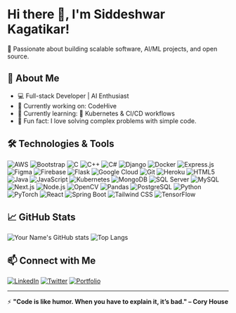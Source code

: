 # Hi there 👋, I'm Siddeshwar Kagatikar!

🚀 Passionate about building scalable software, AI/ML projects, and open source.

## 🧠 About Me

- 💻 Full-stack Developer | AI Enthusiast
- 🔭 Currently working on: CodeHive
- 🌱 Currently learning: 🔧 Kubernetes & CI/CD workflows
- 🧩 Fun fact: I love solving complex problems with simple code.

## 🛠️ Technologies & Tools

![AWS](https://img.shields.io/badge/-AWS-232F3E?style=flat&logo=amazonaws&logoColor=white)
![Bootstrap](https://img.shields.io/badge/-Bootstrap-563D7C?style=flat&logo=bootstrap&logoColor=white)
![C](https://img.shields.io/badge/-C-00599C?style=flat&logo=c&logoColor=white)
![C++](https://img.shields.io/badge/-C++-00599C?style=flat&logo=c%2B%2B&logoColor=white)
![C#](https://img.shields.io/badge/-C%23-239120?style=flat&logo=c-sharp&logoColor=white)
![Django](https://img.shields.io/badge/-Django-092E20?style=flat&logo=django&logoColor=white)
![Docker](https://img.shields.io/badge/-Docker-2496ED?style=flat&logo=docker&logoColor=white)
![Express.js](https://img.shields.io/badge/-Express-000000?style=flat&logo=express&logoColor=white)
![Figma](https://img.shields.io/badge/-Figma-F24E1E?style=flat&logo=figma&logoColor=white)
![Firebase](https://img.shields.io/badge/-Firebase-FFCA28?style=flat&logo=firebase&logoColor=white)
![Flask](https://img.shields.io/badge/-Flask-000000?style=flat&logo=flask&logoColor=white)
![Google Cloud](https://img.shields.io/badge/-Google%20Cloud-4285F4?style=flat&logo=google-cloud&logoColor=white)
![Git](https://img.shields.io/badge/-Git-F05032?style=flat&logo=git&logoColor=white)
![Heroku](https://img.shields.io/badge/-Heroku-430098?style=flat&logo=heroku&logoColor=white)
![HTML5](https://img.shields.io/badge/-HTML5-E34F26?style=flat&logo=html5&logoColor=white)
![Java](https://img.shields.io/badge/-Java-007396?style=flat&logo=java&logoColor=white)
![JavaScript](https://img.shields.io/badge/-JavaScript-F7DF1E?style=flat&logo=javascript&logoColor=black)
![Kubernetes](https://img.shields.io/badge/-Linux-FCC624?style=flat&logo=linux&logoColor=black)
![MongoDB](https://img.shields.io/badge/-MongoDB-47A248?style=flat&logo=mongodb&logoColor=white)
![SQL Server](https://img.shields.io/badge/-SQL%20Server-CC2927?style=flat&logo=microsoftsqlserver&logoColor=white)
![MySQL](https://img.shields.io/badge/-MySQL-4479A1?style=flat&logo=mysql&logoColor=white)
![Next.js](https://img.shields.io/badge/-Next.js-000000?style=flat&logo=nextdotjs&logoColor=white)
![Node.js](https://img.shields.io/badge/-Node.js-339933?style=flat&logo=nodedotjs&logoColor=white)
![OpenCV](https://img.shields.io/badge/-OpenCV-5C3EE8?style=flat&logo=opencv&logoColor=white)
![Pandas](https://img.shields.io/badge/-Pandas-150458?style=flat&logo=pandas&logoColor=white)
![PostgreSQL](https://img.shields.io/badge/-PostgreSQL-336791?style=flat&logo=postgresql&logoColor=white)
![Python](https://img.shields.io/badge/-Python-3776AB?style=flat&logo=python&logoColor=white)
![PyTorch](https://img.shields.io/badge/-PyTorch-EE4C2C?style=flat&logo=pytorch&logoColor=white)
![React](https://img.shields.io/badge/-React-61DAFB?style=flat&logo=react&logoColor=black)
![Spring Boot](https://img.shields.io/badge/-Spring%20Boot-6DB33F?style=flat&logo=springboot&logoColor=white)
![Tailwind CSS](https://img.shields.io/badge/-Tailwind%20CSS-38B2AC?style=flat&logo=tailwind-css&logoColor=white)
![TensorFlow](https://img.shields.io/badge/-TensorFlow-FF6F00?style=flat&logo=tensorflow&logoColor=white)


## 📈 GitHub Stats

![Your Name's GitHub stats](https://github-readme-stats.vercel.app/api?username=siddeshwar-kagatikar&show_icons=true&theme=github_dark)
![Top Langs](https://github-readme-stats.vercel.app/api/top-langs/?username=siddeshwar-kagatikar&layout=compact&theme=github_dark)

## 📫 Connect with Me

[![LinkedIn](https://img.shields.io/badge/-LinkedIn-0A66C2?style=flat&logo=linkedin&logoColor=white)](www.linkedin.com/in/siddeshwar-kagatikar-96723025b)
[![Twitter](https://img.shields.io/badge/-Twitter-1DA1F2?style=flat&logo=twitter&logoColor=white)](https://x.com/Siddeshwar_SK)
[![Portfolio](https://img.shields.io/badge/-Portfolio-000000?style=flat&logo=github&logoColor=white)](https://yourportfolio.com)

---

⚡ **"Code is like humor. When you have to explain it, it’s bad." – Cory House**

